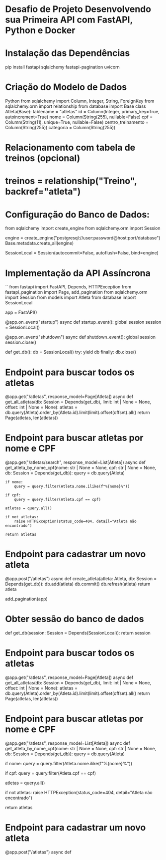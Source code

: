 # Desafio de Projeto Desenvolvendo sua Primeira API com FastAPI, Python e Docker

# Instalação das Dependências
pip install fastapi sqlalchemy fastapi-pagination uvicorn

# Criação do Modelo de Dados
Python
from sqlalchemy import Column, Integer, String, ForeignKey
from sqlalchemy.orm import relationship
from database import Base
class Atleta(Base):
tablename = "atletas"
id = Column(Integer, primary_key=True, autoincrement=True)
nome = Column(String(255), nullable=False)
cpf = Column(String(11), unique=True, nullable=False)
centro_treinamento = Column(String(255))
categoria = Column(String(255))

# Relacionamento com tabela de treinos (opcional)
# treinos = relationship("Treino", backref="atleta")

# Configuração do Banco de Dados:

from sqlalchemy import create_engine
from sqlalchemy.orm import Session

engine = create_engine("postgresql://user:password@host:port/database")
Base.metadata.create_all(engine)

SessionLocal = Session(autocommit=False, autoflush=False, bind=engine)

# Implementação da API Assíncrona

``
from fastapi import FastAPI, Depends, HTTPException
from fastapi_pagination import Page, add_pagination
from sqlalchemy.orm import Session
from models import Atleta
from database import SessionLocal

app = FastAPI()

@app.on_event("startup")
async def startup_event():
    global session
    session = SessionLocal()

@app.on_event("shutdown")
async def shutdown_event():
    global session
    session.close()

def get_db():
    db = SessionLocal()
    try:
        yield db
    finally:
        db.close()
        
# Endpoint para buscar todos os atletas

@app.get("/atletas", response_model=Page[Atleta])
async def get_all_atletas(db: Session = Depends(get_db), limit: int | None = None, offset: int | None = None):
    atletas = db.query(Atleta).order_by(Atleta.id).limit(limit).offset(offset).all()
    return Page(atletas, len(atletas))

# Endpoint para buscar atletas por nome e CPF

@app.get("/atletas/search", response_model=List[Atleta])
async def get_atleta_by_nome_cpf(nome: str | None = None, cpf: str | None = None, db: Session = Depends(get_db)):
    query = db.query(Atleta)

    if nome:
        query = query.filter(Atleta.nome.ilike(f"%{nome}%"))

    if cpf:
        query = query.filter(Atleta.cpf == cpf)

    atletas = query.all()

    if not atletas:
        raise HTTPException(status_code=404, detail="Atleta não encontrado")

    return atletas

# Endpoint para cadastrar um novo atleta

@app.post("/atletas")
async def create_atleta(atleta: Atleta, db: Session = Depends(get_db)):
    db.add(atleta)
    db.commit()
    db.refresh(atleta)
    return atleta

add_pagination(app)

# Obter sessão do banco de dados

def get_db(session: Session = Depends(SessionLocal)):
return session

# Endpoint para buscar todos os atletas

@app.get("/atletas", response_model=Page[Atleta])
async def get_all_atletas(db: Session = Depends(get_db), limit: int | None = None, offset: int | None = None):
atletas = db.query(Atleta).order_by(Atleta.id).limit(limit).offset(offset).all()
return Page(atletas, len(atletas))

# Endpoint para buscar atletas por nome e CPF

@app.get("/atletas", response_model=List[Atleta])
async def get_atleta_by_nome_cpf(nome: str | None = None, cpf: str | None = None, db: Session = Depends(get_db)):
query = db.query(Atleta)

if nome:
    query = query.filter(Atleta.nome.ilike(f"%{nome}%"))

if cpf:
    query = query.filter(Atleta.cpf == cpf)

atletas = query.all()

if not atletas:
    raise HTTPException(status_code=404, detail="Atleta não encontrado")

return atletas

# Endpoint para cadastrar um novo atleta

@app.post("/atletas")
async def

